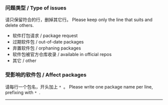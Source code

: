### 问题类型 / Type of issues

请只保留符合的行，删掉其它行。
Please keep only the line that suits and delete others.

* 软件打包请求 / package request
* 过期软件包 / out-of-date packages
* 弃置软件包 / orphaning packages
* 软件包被官方仓库收录 / available in official repos
* 其它 / other

### 受影响的软件包 / Affect packages

请每行一个包名，开头加上 `* `。
Please write one package name per line, prefixing with `* `.

----
<!--
补充信息请写在此处。
Write other details here.

对于软件打包请求，请额外提供以下信息：
For package requests, please add the following info:
* 简述 / Brief Description
* 主要语言和工具链 / Main Languages and Toolchains
* 上游链接 / Upstream Link
* 为何需要这个软件包 / Why Need This Package
-->
